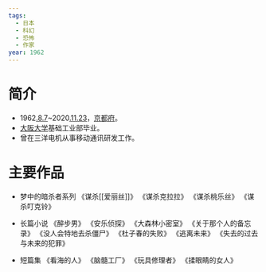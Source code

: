 ```yaml
---
tags:
  - 日本
  - 科幻
  - 恐怖
  - 作家
year: 1962
---
```

# 简介

- 1962[.8.7](2024-08-07.md)~2020[.11.23](2024-11-23.md)，[京都府](京都府.md)。
- [大阪大学](大阪大学.md)基础工业部毕业。
- 曾在三洋电机从事移动通讯研发工作。
# 主要作品

- 梦中的暗杀者系列
《谋杀[[爱丽丝]]》
《谋杀克拉拉》
《谋杀桃乐丝》
《谋杀叮克铃》

- 长篇小说
《醉步男》
《安乐侦探》
《大森林小密室》
《关于那个人的备忘录》
《没人会特地去杀僵尸》
《杜子春的失败》
《逃离未来》
《失去的过去与未来的犯罪》

- 短篇集
《看海的人》
《脑髓工厂》
《玩具修理者》
《揉眼睛的女人》